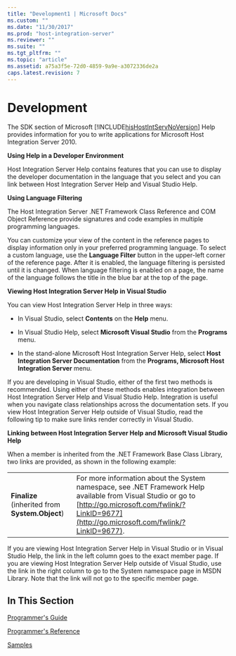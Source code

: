 ```yaml
---
title: "Development1 | Microsoft Docs"
ms.custom: ""
ms.date: "11/30/2017"
ms.prod: "host-integration-server"
ms.reviewer: ""
ms.suite: ""
ms.tgt_pltfrm: ""
ms.topic: "article"
ms.assetid: a75a3f5e-72d0-4859-9a9e-a3072336de2a
caps.latest.revision: 7
---
```

# Development
The SDK section of Microsoft [!INCLUDE[hisHostIntServNoVersion](../includes/hishostintservnoversion-md.md)] Help provides information for you to write applications for Microsoft Host Integration Server 2010.  
  
 **Using Help in a Developer Environment**  
  
 Host Integration Server Help contains features that you can use to display the developer documentation in the language that you select and you can link between Host Integration Server Help and Visual Studio Help.  
  
 **Using Language Filtering**  
  
 The Host Integration Server .NET Framework Class Reference and COM Object Reference provide signatures and code examples in multiple programming languages.  
  
 You can customize your view of the content in the reference pages to display information only in your preferred programming language. To select a custom language, use the **Language Filter** button in the upper-left corner of the reference page. After it is enabled, the language filtering is persisted until it is changed. When language filtering is enabled on a page, the name of the language follows the title in the blue bar at the top of the page.  
  
 **Viewing Host Integration Server Help in Visual Studio**  
  
 You can view Host Integration Server Help in three ways:  
  
-   In Visual Studio, select **Contents** on the **Help** menu.  
  
-   In Visual Studio Help, select **Microsoft Visual Studio** from the **Programs** menu.  
  
-   In the stand-alone Microsoft Host Integration Server Help, select **Host Integration Server Documentation** from the **Programs, Microsoft Host Integration Server** menu.  
  
 If you are developing in Visual Studio, either of the first two methods is recommended. Using either of these methods enables integration between Host Integration Server Help and Visual Studio Help. Integration is useful when you navigate class relationships across the documentation sets. If you view Host Integration Server Help outside of Visual Studio, read the following tip to make sure links render correctly in Visual Studio.  
  
 **Linking between Host Integration Server Help and Microsoft Visual Studio Help**  
  
 When a member is inherited from the .NET Framework Base Class Library, two links are provided, as shown in the following example:  
  
|||  
|-|-|  
|**Finalize** (inherited from **System.Object**)|For more information about the System namespace, see .NET Framework Help available from Visual Studio or go to [http://go.microsoft.com/fwlink/?LinkID=9677](http://go.microsoft.com/fwlink/?LinkID=9677).|  
  
 If you are viewing Host Integration Server Help in Visual Studio or in Visual Studio Help, the link in the left column goes to the exact member page. If you are viewing Host Integration Server Help outside of Visual Studio, use the link in the right column to go to the System namespace page in MSDN Library. Note that the link will not go to the specific member page.  
  
## In This Section  
 [Programmer's Guide](../HIS2010/programmer-s-guide1.md)  
  
 [Programmer's Reference](../HIS2010/programmer-s-reference1.md)  
  
 [Samples](../HIS2010/samples.md)